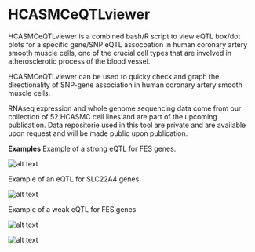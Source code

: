 # HCASMCeQTLviewer

HCASMCeQTLviewer is a combined bash/R script to view eQTL box/dot plots for a specific gene/SNP eQTL assocoation in human coronary artery smooth muscle cells, one of the crucial cell types that are involved in atherosclerotic process of the blood vessel.

HCASMCeQTLviewer can be used to quicky check and graph the directionality of SNP-gene association in human coronary artery smooth muscle cells.

RNAseq expression and whole genome sequencing data come from our collection of 52 HCASMC cell lines and are part of the upcoming publication. Data repositorie used in this tool are private and are available upon request and will be made public upon publication.


**Examples**
Example of a strong eQTL for FES genes.

![alt text](https://github.com/milospjanic/HCASMCeQTLviewer/blob/master/rs2521501.png)

Example of an eQTL for SLC22A4 genes

![alt text](https://github.com/milospjanic/HCASMCeQTLviewer/blob/master/rs273909.png)

Example of a weak eQTL for FES genes

![alt text](https://github.com/milospjanic/HCASMCeQTLviewer/blob/master/rs1537373.png)

![alt text](https://github.com/milospjanic/HCASMCeQTLviewer/blob/master/rs12190287.png)
